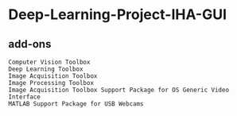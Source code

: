 # Deep-Learning-Project-IHA-GUI

## add-ons
```text
Computer Vision Toolbox
Deep Learning Toolbox
Image Acquisition Toolbox
Image Processing Toolbox
Image Acquisition Toolbox Support Package for OS Generic Video Interface
MATLAB Support Package for USB Webcams
```
